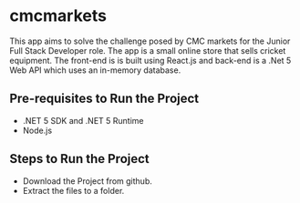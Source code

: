 # cmcmarkets
This app aims to solve the challenge posed by CMC markets for the Junior Full Stack Developer role. The app is a small online store that sells cricket equipment. The front-end is is built using React.js and back-end is a .Net 5 Web API which uses an in-memory database.

## Pre-requisites to Run the Project
* .NET 5 SDK and .NET 5 Runtime
* Node.js

## Steps to Run the Project
* Download the Project from github.
* Extract the files to a folder.

